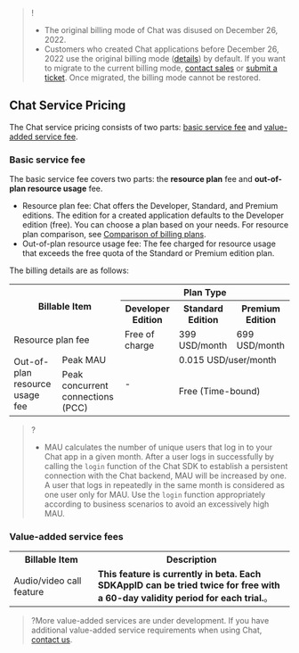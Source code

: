 ﻿>! 
>- The original billing mode of Chat was disused on December 26, 2022.
>- Customers who created Chat applications before December 26, 2022 use the original billing mode ([details](https://www.tencentcloud.com/document/product/1047/52474)) by default. If you want to migrate to the current billing mode, [contact sales](https://www.tencentcloud.com/contact-us) or [submit a ticket](https://console.tencentcloud.com/workorder). Once migrated, the billing mode cannot be restored.
## Chat Service Pricing
The Chat service pricing consists of two parts: [basic service fee](#jc) and [value-added service fee](#zz).

### Basic service fee[](id:jc)
The basic service fee covers two parts: the **resource plan** fee and **out-of-plan resource usage** fee.
- Resource plan fee: Chat offers the Developer, Standard, and Premium editions. The edition for a created application defaults to the Developer edition (free). You can choose a plan based on your needs. For resource plan comparison, see [Comparison of billing plans](#tc).
- Out-of-plan resource usage fee: The fee charged for resource usage that exceeds the free quota of the Standard or Premium edition plan.


The billing details are as follows:

<table >
<tbody>
 <tr>
<th colspan="2" rowspan="2" >Billable Item</td>

<th colspan="3">Plan Type</td>
 </tr>
 <tr>
<th  >Developer Edition</td>
<th  >Standard Edition</td>
<th  >Premium Edition</td>
 </tr>
 <tr>
<td colspan="2" >Resource plan fee</td>

<td>Free of charge</td>
<td  >399 USD/month</td>
<td  >699 USD/month</td>
 </tr>
 <tr  >
<td rowspan="2" >Out-of-plan resource usage fee</td>
<td  >Peak MAU</td>
<td rowspan="2" >-</td>
<td colspan="2"  >0.015 USD/user/month</td>
 </tr>
 <tr>
<td  >Peak concurrent connections (PCC)</td>
<td colspan="2"> <strike></strike> Free (Time-bound)</td>
 </tr>
</tbody></table>

>?
>- MAU calculates the number of unique users that log in to your Chat app in a given month. After a user logs in successfully by calling the `login` function of the Chat SDK to establish a persistent connection with the Chat backend, MAU will be increased by one. A user that logs in repeatedly in the same month is considered as one user only for MAU. Use the `login` function appropriately according to business scenarios to avoid an excessively high MAU.

### Value-added service fees[](id:zz)

<table>
<tr>
<th width="30%">Billable Item</th>
<th width="70%">Description</th>
</tr><tr>
<tr>
<td>Audio/video call feature</td>
<td ><b>This feature is currently in beta. ​Each SDKAppID can be tried twice for free with a 60-day validity period for each trial.</b>。</td>
</tr></table>

>?More value-added services are under development. If you have additional value-added service requirements when using Chat, [contact us](https://www.tencentcloud.com/document/product/1047/41676).